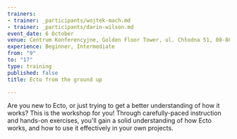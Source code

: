 ```yaml
---
trainers:
- trainer: _participants/wojtek-mach.md
- trainer: _participants/darin-wilson.md
event_date: 6 October
venue: Centrum Konferencyjne, Golden Floor Tower, ul. Chłodna 51, 00-867 Warszawa
experience: Beginner, Intermediate
from: "9"
to: "17"
type: training
published: false
title: Ecto from the ground up

---
```

Are you new to Ecto, or just trying to get a better understanding of how it works? This is the workshop for you!
Through carefully-paced instruction and hands-on exercises, you'll gain a solid understanding of how Ecto works, and how to use it effectively in your own projects.